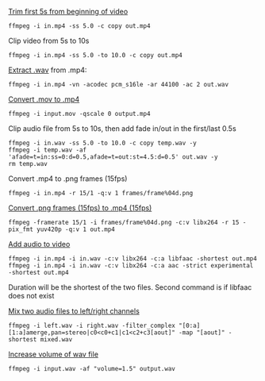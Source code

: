 [Trim first 5s from beginning of video](https://trac.ffmpeg.org/wiki/Seeking#Cuttingsmallsections)

```
ffmpeg -i in.mp4 -ss 5.0 -c copy out.mp4
```

Clip video from 5s to 10s

```
ffmpeg -i in.mp4 -ss 5.0 -to 10.0 -c copy out.mp4
```

[Extract .wav](http://superuser.com/a/791874) from .mp4:

 ```
 ffmpeg -i in.mp4 -vn -acodec pcm_s16le -ar 44100 -ac 2 out.wav
 ```

[Convert .mov to .mp4](http://stackoverflow.com/questions/12026381/ffmpeg-converting-mov-files-to-mp4)

```
ffmpeg -i input.mov -qscale 0 output.mp4
```

Clip audio file from 5s to 10s, then add fade in/out in the first/last 0.5s

```
ffmpeg -i in.wav -ss 5.0 -to 10.0 -c copy temp.wav -y
ffmpeg -i temp.wav -af 'afade=t=in:ss=0:d=0.5,afade=t=out:st=4.5:d=0.5' out.wav -y
rm temp.wav
```

Convert .mp4 to .png frames (15fps)

```
ffmpeg -i in.mp4 -r 15/1 -q:v 1 frames/frame%04d.png
```

[Convert .png frames (15fps) to .mp4 (15fps)](https://trac.ffmpeg.org/wiki/Create%20a%20video%20slideshow%20from%20images)

```
ffmpeg -framerate 15/1 -i frames/frame%04d.png -c:v libx264 -r 15 -pix_fmt yuv420p -q:v 1 out.mp4
```

[Add audio to video](http://stackoverflow.com/questions/11779490/how-to-add-a-new-audio-not-mixing-into-a-video-using-ffmpeg)

```
ffmpeg -i in.mp4 -i in.wav -c:v libx264 -c:a libfaac -shortest out.mp4
ffmpeg -i in.mp4 -i in.wav -c:v libx264 -c:a aac -strict experimental -shortest out.mp4
```

Duration will be the shortest of the two files. Second command is if libfaac does not exist

[Mix two audio files to left/right channels](https://trac.ffmpeg.org/wiki/AudioChannelManipulation#a2stereostereo)

```
ffmpeg -i left.wav -i right.wav -filter_complex "[0:a][1:a]amerge,pan=stereo|c0<c0+c1|c1<c2+c3[aout]" -map "[aout]" -shortest mixed.wav
```

[Increase volume of wav file](https://trac.ffmpeg.org/wiki/How%20to%20change%20audio%20volume%20up-down%20with%20FFmpeg)

```
ffmpeg -i input.wav -af "volume=1.5" output.wav
```

